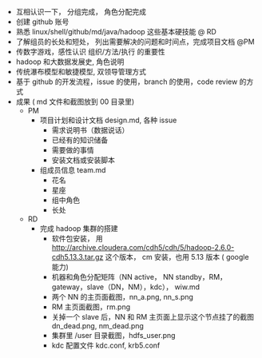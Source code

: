 - 互相认识一下， 分组完成， 角色分配完成
- 创建 github 账号
- 熟悉 linux/shell/github/md/java/hadoop 这些基本硬技能  @ RD
- 了解组员的长处和短处， 列出需要解决的问题和时间点，完成项目文档 @PM
- 传数字游戏，感性认识 组织/方法/执行 的重要性
- hadoop 和大数据发展史, 角色说明
- 传统瀑布模型和敏捷模型, 双领导管理方式
- 基于 github 的开发流程，issue 的使用，branch 的使用，code review 的方式
- 成果 ( md 文件和截图放到 00 目录里)
  - PM
    - 项目计划和设计文档 design.md, 各种 issue
        - 需求说明书（数据说话）
        - 已经有的知识储备
        - 需要做的事情
        - 安装文档或安装脚本
    - 组成员信息 team.md
      - 花名
      - 星座
      - 组中角色
      - 长处
  - RD
    - 完成 hadoop 集群的搭建
      - 软件包安装， 用 http://archive.cloudera.com/cdh5/cdh/5/hadoop-2.6.0-cdh5.13.3.tar.gz  这个版本， cm 安装，也用 5.13 版本 ( google 能力)
      - 机器和角色分配矩阵（NN active， NN standby，RM，gateway，slave（DN，NM），kdc）， wiw.md
      - 两个 NN 的主页面截图，nn_a.png, nn_s.png
      - RM 主页面截图，rm.png
      - 关掉一个 slave 后，NN 和 RM 主页面上显示这个节点挂了的截图 dn_dead.png, nm_dead.png
      - 集群里 /user 目录截图，hdfs_user.png
      - kdc 配置文件 kdc.conf, krb5.conf  

